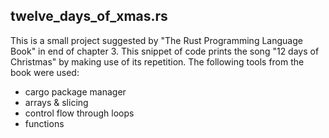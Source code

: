 ## twelve\_days\_of\_xmas.rs

This is a small project suggested by "The Rust Programming Language Book" in end of chapter 3.
This snippet of code prints the song "12 days of Christmas" by making use of its repetition. The following tools from the book were used:
- cargo package manager
- arrays & slicing
- control flow through loops
- functions

